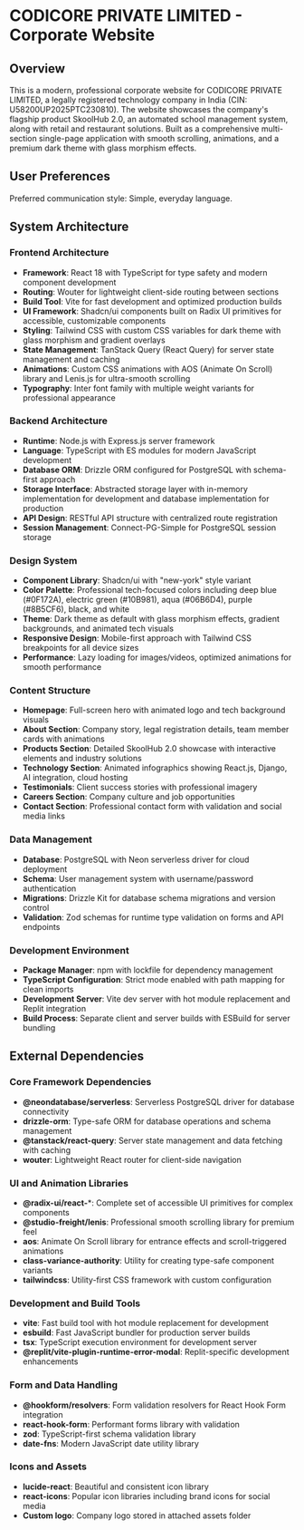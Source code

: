 # CODICORE PRIVATE LIMITED - Corporate Website

## Overview

This is a modern, professional corporate website for CODICORE PRIVATE LIMITED, a legally registered technology company in India (CIN: U58200UP2025PTC230810). The website showcases the company's flagship product SkoolHub 2.0, an automated school management system, along with retail and restaurant solutions. Built as a comprehensive multi-section single-page application with smooth scrolling, animations, and a premium dark theme with glass morphism effects.

## User Preferences

Preferred communication style: Simple, everyday language.

## System Architecture

### Frontend Architecture
- **Framework**: React 18 with TypeScript for type safety and modern component development
- **Routing**: Wouter for lightweight client-side routing between sections
- **Build Tool**: Vite for fast development and optimized production builds
- **UI Framework**: Shadcn/ui components built on Radix UI primitives for accessible, customizable components
- **Styling**: Tailwind CSS with custom CSS variables for dark theme with glass morphism and gradient overlays
- **State Management**: TanStack Query (React Query) for server state management and caching
- **Animations**: Custom CSS animations with AOS (Animate On Scroll) library and Lenis.js for ultra-smooth scrolling
- **Typography**: Inter font family with multiple weight variants for professional appearance

### Backend Architecture
- **Runtime**: Node.js with Express.js server framework
- **Language**: TypeScript with ES modules for modern JavaScript development
- **Database ORM**: Drizzle ORM configured for PostgreSQL with schema-first approach
- **Storage Interface**: Abstracted storage layer with in-memory implementation for development and database implementation for production
- **API Design**: RESTful API structure with centralized route registration
- **Session Management**: Connect-PG-Simple for PostgreSQL session storage

### Design System
- **Component Library**: Shadcn/ui with "new-york" style variant
- **Color Palette**: Professional tech-focused colors including deep blue (#0F172A), electric green (#10B981), aqua (#06B6D4), purple (#8B5CF6), black, and white
- **Theme**: Dark theme as default with glass morphism effects, gradient backgrounds, and animated tech visuals
- **Responsive Design**: Mobile-first approach with Tailwind CSS breakpoints for all device sizes
- **Performance**: Lazy loading for images/videos, optimized animations for smooth performance

### Content Structure
- **Homepage**: Full-screen hero with animated logo and tech background visuals
- **About Section**: Company story, legal registration details, team member cards with animations
- **Products Section**: Detailed SkoolHub 2.0 showcase with interactive elements and industry solutions
- **Technology Section**: Animated infographics showing React.js, Django, AI integration, cloud hosting
- **Testimonials**: Client success stories with professional imagery
- **Careers Section**: Company culture and job opportunities
- **Contact Section**: Professional contact form with validation and social media links

### Data Management
- **Database**: PostgreSQL with Neon serverless driver for cloud deployment
- **Schema**: User management system with username/password authentication
- **Migrations**: Drizzle Kit for database schema migrations and version control
- **Validation**: Zod schemas for runtime type validation on forms and API endpoints

### Development Environment
- **Package Manager**: npm with lockfile for dependency management
- **TypeScript Configuration**: Strict mode enabled with path mapping for clean imports
- **Development Server**: Vite dev server with hot module replacement and Replit integration
- **Build Process**: Separate client and server builds with ESBuild for server bundling

## External Dependencies

### Core Framework Dependencies
- **@neondatabase/serverless**: Serverless PostgreSQL driver for database connectivity
- **drizzle-orm**: Type-safe ORM for database operations and schema management
- **@tanstack/react-query**: Server state management and data fetching with caching
- **wouter**: Lightweight React router for client-side navigation

### UI and Animation Libraries
- **@radix-ui/react-***: Complete set of accessible UI primitives for complex components
- **@studio-freight/lenis**: Professional smooth scrolling library for premium feel
- **aos**: Animate On Scroll library for entrance effects and scroll-triggered animations
- **class-variance-authority**: Utility for creating type-safe component variants
- **tailwindcss**: Utility-first CSS framework with custom configuration

### Development and Build Tools
- **vite**: Fast build tool with hot module replacement for development
- **esbuild**: Fast JavaScript bundler for production server builds
- **tsx**: TypeScript execution environment for development server
- **@replit/vite-plugin-runtime-error-modal**: Replit-specific development enhancements

### Form and Data Handling
- **@hookform/resolvers**: Form validation resolvers for React Hook Form integration
- **react-hook-form**: Performant forms library with validation
- **zod**: TypeScript-first schema validation library
- **date-fns**: Modern JavaScript date utility library

### Icons and Assets
- **lucide-react**: Beautiful and consistent icon library
- **react-icons**: Popular icon libraries including brand icons for social media
- **Custom logo**: Company logo stored in attached assets folder